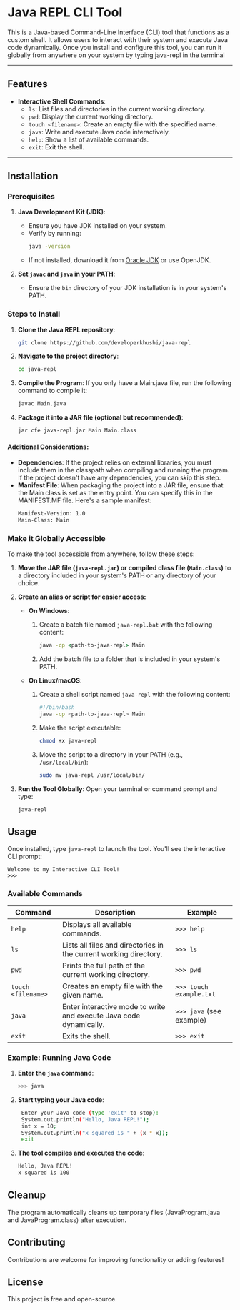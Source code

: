 # Java REPL CLI Tool

This is a Java-based Command-Line Interface (CLI) tool that functions as a custom shell. It allows users to interact with their system and execute Java code dynamically. Once you install and configure this tool, you can run it globally from anywhere on your system by typing java-repl in the terminal

---

## Features

- **Interactive Shell Commands**:
  - `ls`: List files and directories in the current working directory.
  - `pwd`: Display the current working directory.
  - `touch <filename>`: Create an empty file with the specified name.
  - `java`: Write and execute Java code interactively.
  - `help`: Show a list of available commands.
  - `exit`: Exit the shell.

---

## Installation

### Prerequisites

1. **Java Development Kit (JDK)**:
   - Ensure you have JDK installed on your system.
   - Verify by running:
     ```bash
     java -version
     ```
   - If not installed, download it from [Oracle JDK](https://www.oracle.com/java/technologies/javase-jdk-downloads.html) or use OpenJDK.

2. **Set `javac` and `java` in your PATH**:
   - Ensure the `bin` directory of your JDK installation is in your system's PATH.

### Steps to Install

1. **Clone the Java REPL repository**:

   ```bash
   git clone https://github.com/developerkhushi/java-repl
   ```

2. **Navigate to the project directory**:

   ```bash
   cd java-repl
   ```
   
3. **Compile the Program**:
   If you only have a Main.java file, run the following command to compile it:
   ```bash
   javac Main.java
    ```

5. **Package it into a JAR file (optional but recommended)**:
	```bash
   jar cfe java-repl.jar Main Main.class
    ```
 
#### Additional Considerations:
- **Dependencies**: If the project relies on external libraries, you must include them in the classpath when compiling and running the program. If the project doesn't have any dependencies, you can skip this step.
- **Manifest File**: When packaging the project into a JAR file, ensure that the Main class is set as the entry point. You can specify this in the MANIFEST.MF file. Here's a sample manifest:
   ```bash
   Manifest-Version: 1.0
   Main-Class: Main
   ```

### Make it Globally Accessible

To make the tool accessible from anywhere, follow these steps:

1. **Move the JAR file (`java-repl.jar`) or compiled class file (`Main.class`)** to a directory included in your system's PATH or any directory of your choice.

2. **Create an alias or script for easier access:**

   - **On Windows**:
     1. Create a batch file named `java-repl.bat` with the following content:
        ```bat
        java -cp <path-to-java-repl> Main
        ```
     2. Add the batch file to a folder that is included in your system's PATH.

   - **On Linux/macOS**:
     1. Create a shell script named `java-repl` with the following content:
        ```bash
        #!/bin/bash
        java -cp <path-to-java-repl> Main
        ```
     2. Make the script executable:
        ```bash
        chmod +x java-repl
        ```
     3. Move the script to a directory in your PATH (e.g., `/usr/local/bin`):
        ```bash
        sudo mv java-repl /usr/local/bin/
        ```

3. **Run the Tool Globally**:
   Open your terminal or command prompt and type:
   ```bash
   java-repl
   ```
   
## Usage

Once installed, type `java-repl` to launch the tool. You'll see the interactive CLI prompt:

```plaintext
Welcome to my Interactive CLI Tool!
>>>
```

### Available Commands

| Command             | Description                                                                                       | Example                     |
|---------------------|---------------------------------------------------------------------------------------------------|-----------------------------|
| `help`              | Displays all available commands.                                                                  | `>>> help`                 |
| `ls`                | Lists all files and directories in the current working directory.                                 | `>>> ls`                   |
| `pwd`               | Prints the full path of the current working directory.                                            | `>>> pwd`                  |
| `touch <filename>`  | Creates an empty file with the given name.                                                        | `>>> touch example.txt`    |
| `java`              | Enter interactive mode to write and execute Java code dynamically.                                | `>>> java` (see example)   |
| `exit`              | Exits the shell.                                                                                  | `>>> exit`                 |


### Example: Running Java Code

1. **Enter the `java` command**:
   ```bash
   >>> java
   ```
   
2. **Start typing your Java code**:
   ```bash
	Enter your Java code (type 'exit' to stop):
	System.out.println("Hello, Java REPL!");
    int x = 10;
    System.out.println("x squared is " + (x * x));
    exit
	```

3.  **The tool compiles and executes the code**:
	```bash
	Hello, Java REPL!
	x squared is 100
	```
	
## Cleanup

The program automatically cleans up temporary files (JavaProgram.java and JavaProgram.class) after execution.

## Contributing

Contributions are welcome for improving functionality or adding features!

## License
This project is free and open-source.
